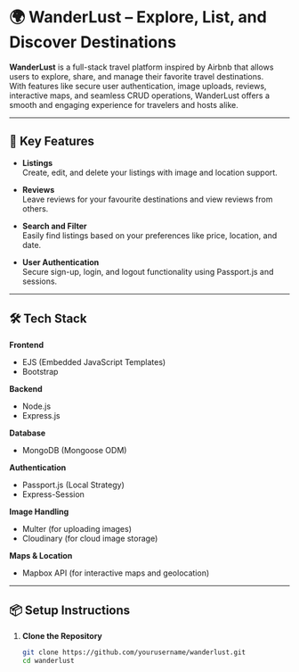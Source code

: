 # 🌍 WanderLust – Explore, List, and Discover Destinations

**WanderLust** is a full-stack travel platform inspired by Airbnb that allows users to explore, share, and manage their favorite travel destinations.  
With features like secure user authentication, image uploads, reviews, interactive maps, and seamless CRUD operations, WanderLust offers a smooth and engaging experience for travelers and hosts alike.

---

## 🚀 Key Features

- **Listings**  
  Create, edit, and delete your listings with image and location support.

- **Reviews**  
  Leave reviews for your favourite destinations and view reviews from others.

- **Search and Filter**  
  Easily find listings based on your preferences like price, location, and date.

- **User Authentication**  
  Secure sign-up, login, and logout functionality using Passport.js and sessions.

---

## 🛠️ Tech Stack

**Frontend**  
- EJS (Embedded JavaScript Templates)  
- Bootstrap

**Backend**  
- Node.js  
- Express.js

**Database**  
- MongoDB (Mongoose ODM)

**Authentication**  
- Passport.js (Local Strategy)  
- Express-Session

**Image Handling**  
- Multer (for uploading images)  
- Cloudinary (for cloud image storage)

**Maps & Location**  
- Mapbox API (for interactive maps and geolocation)

---

## 📦 Setup Instructions

1. **Clone the Repository**
   ```bash
   git clone https://github.com/yourusername/wanderlust.git
   cd wanderlust
